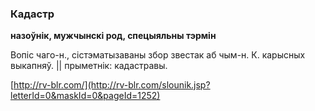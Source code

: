 ### Кадастр
**назоўнік, мужчынскі род, спецыяльны тэрмін**

Вопіс чаго-н., сістэматызаваны збор звестак аб чым-н. К. карысных выкапняў. || прыметнік: кадастравы.

<a rel="author">[http://rv-blr.com/](http://rv-blr.com/slounik.jsp?letterId=0&maskId=0&pageId=1252)</a>
